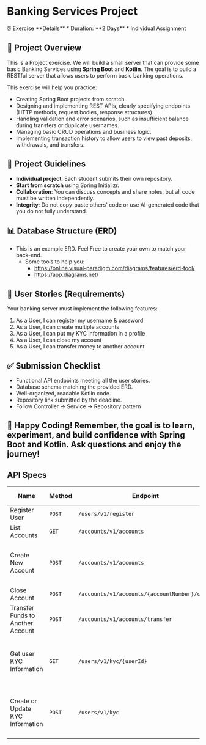 # Banking Services Project

<aside>
⏰ Exercise **Details**
* Duration: **2 Days**
* Individual Assignment
</aside>

## 🚀 Project Overview

This is a Project exercise. We will build a small server that can provide some basic Banking Services using **Spring Boot** and **Kotlin**. The goal is to build a RESTful server that allows users to perform basic banking operations.

This exercise will help you practice:
* Creating Spring Boot projects from scratch.
* Designing and implementing REST APIs, clearly specifying endpoints (HTTP methods, request bodies, response structures).
* Handling validation and error scenarios, such as insufficient balance during transfers or duplicate usernames.
* Managing basic CRUD operations and business logic.
* Implementing transaction history to allow users to view past deposits, withdrawals, and transfers.

## 📌 Project Guidelines

* **Individual project**: Each student submits their own repository.
* **Start from scratch** using Spring Initializr.
* **Collaboration**: You can discuss concepts and share notes, but all code must be written independently.
* **Integrity**: Do not copy-paste others' code or use AI-generated code that you do not fully understand.

## 📊 Database Structure (ERD)

* This is an example ERD. Feel Free to create your own to match your back-end.
   * Some tools to help you:
      * https://online.visual-paradigm.com/diagrams/features/erd-tool/
      * https://app.diagrams.net/

## 🎯 User Stories (Requirements)

Your banking server must implement the following features:

1. As a User, I can register my username & password
2. As a User, I can create multiple accounts
3. As a User, I can put my KYC information in a profile
4. As a User, I can close my account
5. As a User, I can transfer money to another account

## ✅ Submission Checklist

* Functional API endpoints meeting all the user stories.
* Database schema matching the provided ERD.
* Well-organized, readable Kotlin code.
* Repository link submitted by the deadline.
* Follow Controller → Service → Repository pattern

## 🎉 **Happy Coding! Remember, the goal is to learn, experiment, and build confidence with Spring Boot and Kotlin. Ask questions and enjoy the journey!**

## API Specs

| Name | Method | Endpoint | Required Body | Response Schema |
|------|--------|----------|--------------|----------------|
| Register User | `POST` | `/users/v1/register` | `{ "username": String, "password": String }` | `200 OK - No Body` |
| List Accounts | `GET` | `/accounts/v1/accounts` | `No Body` | `{ "accounts": [Account] }` |
| Create New Account | `POST` | `/accounts/v1/accounts` | `{ "userId": Long, "name": String, "intialBalance": Decimal }` | `{ "userId": Long, "accountNumber": String, "name": String, "intialBalance": Decimal }` |
| Close Account | `POST` | `/accounts/v1/accounts/{accountNumber}/close` | `No Body` | `200 OK - No Body` |
| Transfer Funds to Another Account | `POST` | `/accounts/v1/accounts/transfer` | `{ "sourceAccountNumber": String, "destinationAccountNumber": String, "amount": Decimal }` | `200 OK { newBalance: Decimal }` |
| Get user KYC Information | `GET` | `/users/v1/kyc/{userId}` | `No Body` | `{ "userId": Long, "firstName": String, "lastName": String, "dataOfBirth": Date, }` |
| Create or Update KYC Information | `POST` | `/users/v1/kyc` | `{ "userId": Long, "firstName": String, "lastName": String, "dataOfBirth": Date, }` | `{ "userId": Long, "firstName": String, "lastName": String, "dataOfBirth": Date, }` |
